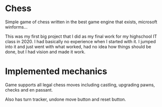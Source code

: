 # Chess

Simple game of chess written in the best game engine that exists, microsoft winforms...

This was my first big project that I did as my final work for my highschool IT class in 2020. I had basically no experience when I started with it. 
I jumped into it and just went with what worked, had no idea how things should be done,
but I had vision and made it work.

# Implemented mechanics

Game supports all legal chess moves including castling, upgrading pawns, checks and en passant.

Also has turn tracker, undone move button and reset button.
